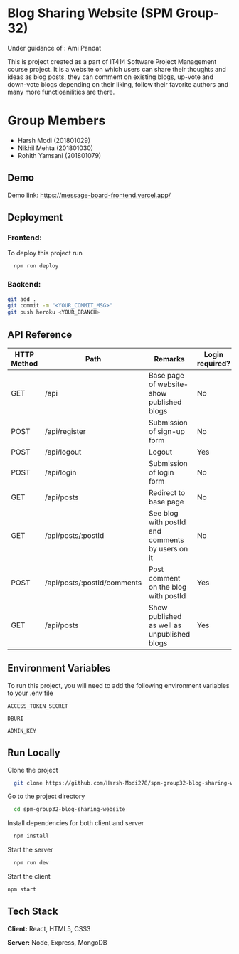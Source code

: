 
# Blog Sharing Website (SPM Group-32)

Under guidance of : Ami Pandat

This is project created as a part of IT414 Software Project Management course project. 
It is a website on which users can share their thoughts and ideas as blog posts, they can comment on existing blogs, up-vote and down-vote blogs depending on their liking, follow their favorite authors and many more functioanilities are there.

# Group Members

- Harsh Modi (201801029)
- Nikhil Mehta (201801030)
- Rohith Yamsani (201801079)


## Demo

Demo link: https://message-board-frontend.vercel.app/

## Deployment

### Frontend:
To deploy this project run

```bash
  npm run deploy
```

### Backend:

```bash
git add .
git commit -m "<YOUR_COMMIT_MSG>"
git push heroku <YOUR_BRANCH>
```


## API Reference

| HTTP Method | Path                                | Remarks                                           | Login required? |
| ----------- | ----------------------------------- | ------------------------------------------------- | --------------- |
| GET         | /api                                | Base page of website-show published blogs         | No              |
| POST        | /api/register                       | Submission of sign-up form                        | No              |
| POST        | /api/logout                         | Logout                                            | Yes             |
| POST        | /api/login                          | Submission of login form                          | No              |
| GET         | /api/posts                          | Redirect to base page                             | No              |
| GET         | /api/posts/:postId                  | See blog with postId and comments by users on it  | No              |
| POST        | /api/posts/:postId/comments         | Post comment on the blog with postId              | Yes             |
| GET         | /api/posts                          | Show published as well as unpublished blogs       | Yes             |


## Environment Variables

To run this project, you will need to add the following environment variables to your .env file

`ACCESS_TOKEN_SECRET`

`DBURI`

`ADMIN_KEY`


## Run Locally

Clone the project

```bash
  git clone https://github.com/Harsh-Modi278/spm-group32-blog-sharing-website.git
```

Go to the project directory

```bash
  cd spm-group32-blog-sharing-website
```

Install dependencies for both client and server

```bash
  npm install
```

Start the server

```bash
  npm run dev
```

Start the client

```bash
npm start
```


## Tech Stack

**Client:** React, HTML5, CSS3

**Server:** Node, Express, MongoDB

